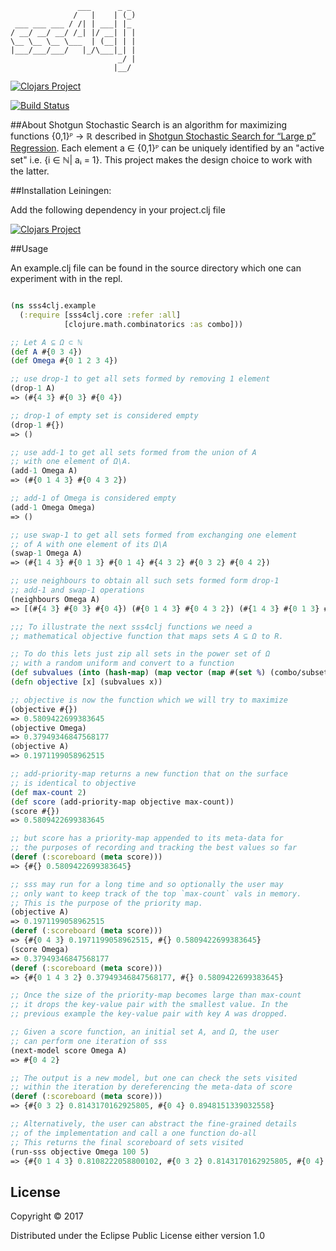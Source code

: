 	               ___      _ _ 
	              /   |    | (_)
	 ___ ___ ___ / /| | ___| |_ 
	/ __/ __/ __/ /_| |/ __| | |
	\__ \__ \__ \___  | (__| | |
	|___/___/___/   |_/\___|_| |
	                        _/ |
	                       |__/ 
[![Clojars Project](https://img.shields.io/clojars/v/sss4clj.svg)](https://clojars.org/sss4clj)

[![Build Status](https://travis-ci.org/michaellindon/sss4clj.svg?branch=master)](https://travis-ci.org/michaellindon/sss4clj)

##About
Shotgun Stochastic Search is an algorithm for maximizing functions {0,1}ᴾ → ℝ described in
[Shotgun Stochastic Search for “Large p” Regression](http://www.tandfonline.com/doi/abs/10.1198/016214507000000121).
Each element a ∈ {0,1}ᴾ can be uniquely identified by an "active set" i.e. {i ∈ ℕ| aᵢ = 1}. This project makes
the design choice to work with the latter.

##Installation
Leiningen:

Add the following dependency in your project.clj file

[![Clojars Project](https://clojars.org/sss4clj/latest-version.svg)](http://clojars.org/sss4clj)

##Usage

An example.clj file can be found in the source directory which one can experiment with in the repl.

```clojure

(ns sss4clj.example
  (:require [sss4clj.core :refer :all]
            [clojure.math.combinatorics :as combo]))

;; Let A ⊆ Ω ⊂ ℕ
(def A #{0 3 4})
(def Omega #{0 1 2 3 4})

;; use drop-1 to get all sets formed by removing 1 element
(drop-1 A)
=> (#{4 3} #{0 3} #{0 4})

;; drop-1 of empty set is considered empty
(drop-1 #{})
=> ()

;; use add-1 to get all sets formed from the union of A
;; with one element of Ω\A.
(add-1 Omega A)
=> (#{0 1 4 3} #{0 4 3 2})

;; add-1 of Omega is considered empty
(add-1 Omega Omega)
=> ()

;; use swap-1 to get all sets formed from exchanging one element
;; of A with one element of its Ω\A
(swap-1 Omega A)
=> (#{1 4 3} #{0 1 3} #{0 1 4} #{4 3 2} #{0 3 2} #{0 4 2})

;; use neighbours to obtain all such sets formed form drop-1
;; add-1 and swap-1 operations
(neighbours Omega A)
=> [(#{4 3} #{0 3} #{0 4}) (#{0 1 4 3} #{0 4 3 2}) (#{1 4 3} #{0 1 3} #{0 1 4} #{4 3 2} #{0 3 2} #{0 4 2})]

;;; To illustrate the next sss4clj functions we need a
;; mathematical objective function that maps sets A ⊆ Ω to R.

;; To do this lets just zip all sets in the power set of Ω
;; with a random uniform and convert to a function
(def subvalues (into (hash-map) (map vector (map #(set %) (combo/subsets (into (vector) Omega))) (repeatedly #(rand)))))
(defn objective [x] (subvalues x))

;; objective is now the function which we will try to maximize
(objective #{})
=> 0.5809422699383645
(objective Omega)
=> 0.37949346847568177
(objective A)
=> 0.1971199058962515

;; add-priority-map returns a new function that on the surface
;; is identical to objective
(def max-count 2)
(def score (add-priority-map objective max-count))
(score #{})
=> 0.5809422699383645

;; but score has a priority-map appended to its meta-data for
;; the purposes of recording and tracking the best values so far
(deref (:scoreboard (meta score)))
=> {#{} 0.5809422699383645}

;; sss may run for a long time and so optionally the user may
;; only want to keep track of the top `max-count` vals in memory.
;; This is the purpose of the priority map.
(objective A)
=> 0.1971199058962515
(deref (:scoreboard (meta score)))
=> {#{0 4 3} 0.1971199058962515, #{} 0.5809422699383645}
(score Omega)
=> 0.37949346847568177
(deref (:scoreboard (meta score)))
=> {#{0 1 4 3 2} 0.37949346847568177, #{} 0.5809422699383645}

;; Once the size of the priority-map becomes large than max-count
;; it drops the key-value pair with the smallest value. In the
;; previous example the key-value pair with key A was dropped.

;; Given a score function, an initial set A, and Ω, the user
;; can perform one iteration of sss
(next-model score Omega A)
=> #{0 4 2}

;; The output is a new model, but one can check the sets visited
;; within the iteration by dereferencing the meta-data of score
(deref (:scoreboard (meta score)))
=> {#{0 3 2} 0.8143170162925805, #{0 4} 0.8948151339032558}

;; Alternatively, the user can abstract the fine-grained details
;; of the implementation and call a one function do-all
;; This returns the final scoreboard of sets visited
(run-sss objective Omega 100 5)
=> {#{0 1 4 3} 0.8108222058800102, #{0 3 2} 0.8143170162925805, #{0 4} 0.8948151339032558, #{0} 0.951193987214408, #{1} 0.9658085016841405}

```

## License

Copyright © 2017

Distributed under the Eclipse Public License either version 1.0
